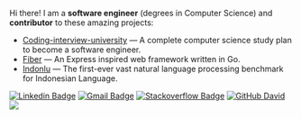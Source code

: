 Hi there! I am a <b>software engineer</b> (degrees in Computer Science) and <b>contributor</b> to these amazing projects: 
- [Coding-interview-university](https://github.com/jwasham/coding-interview-university) — A complete computer science study plan to become a software engineer.
- [Fiber](https://github.com/gofiber/fiber) — An Express inspired web framework written in Go.
- [Indonlu](https://github.com/indobenchmark/indonlu) — The first-ever vast natural language processing benchmark for Indonesian Language.


[![Linkedin Badge](https://img.shields.io/badge/-dsetyanugraha-blue?style=flat-square&logo=Linkedin&logoColor=white&link=https://www.linkedin.com/in/dsetyanugraha/)](https://www.linkedin.com/in/dsetyanugraha/)
[![Gmail Badge](https://img.shields.io/badge/-dsetyanugraha@gmail.com-c14438?style=flat-square&logo=Gmail&logoColor=white&link=mailto:dsetyanugraha@gmail.com)](mailto:dsetyanugraha@gmail.com)
[![Stackoverflow Badge](https://img.shields.io/badge/-dsetyanugraha-blue?style=flat-square&logo=stackoverflow&logoColor=white&link=https://stackoverflow.com/users/10596109/david-setyanugraha)](https://stackoverflow.com/users/10596109/david-setyanugraha)
[![GitHub David](https://img.shields.io/github/followers/davidsetyanugraha?label=follow&style=social)](https://github.com/davidsetyanugraha)
![](https://visitor-badge.glitch.me/badge?page_id=davidsetyanugraha.davidsetyanugraha)
